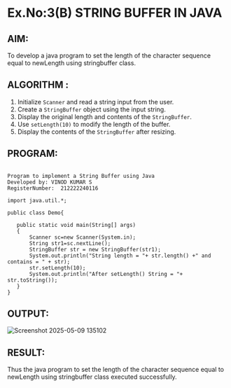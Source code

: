 # Ex.No:3(B) STRING BUFFER IN JAVA

## AIM:
To develop a java program to set the length of the character sequence equal to newLength using stringbuffer class.

## ALGORITHM :

1. Initialize `Scanner` and read a string input from the user.
2. Create a `StringBuffer` object using the input string.
3. Display the original length and contents of the `StringBuffer`.
4. Use `setLength(10)` to modify the length of the buffer.
5. Display the contents of the `StringBuffer` after resizing.

## PROGRAM:
 ```

Program to implement a String Buffer using Java
Developed by: VINOD KUMAR S
RegisterNumber:  212222240116

import java.util.*;

public class Demo{

	public static void main(String[] args)
	{
	    Scanner sc=new Scanner(System.in);
	    String str1=sc.nextLine();
		StringBuffer str = new StringBuffer(str1);
		System.out.println("String length = "+ str.length() +" and contains = " + str);
		str.setLength(10);
		System.out.println("After setLength() String = "+ str.toString());
	}
}

```

## OUTPUT:


![Screenshot 2025-05-09 135102](https://github.com/user-attachments/assets/2ca7fb2c-47f4-44a4-aaa9-26c3c2628c35)

## RESULT:
Thus the java program to set the length of the character sequence equal to newLength using stringbuffer class executed successfully.
